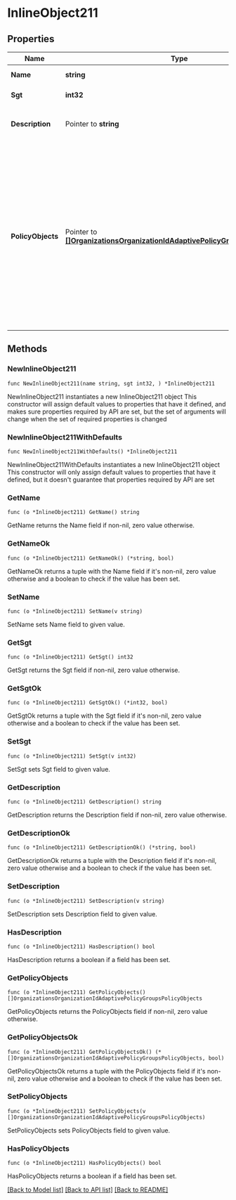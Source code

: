 # InlineObject211

## Properties

Name | Type | Description | Notes
------------ | ------------- | ------------- | -------------
**Name** | **string** | Name of the group | 
**Sgt** | **int32** | SGT value of the group | 
**Description** | Pointer to **string** | Description of the group (default: \&quot;\&quot;) | [optional] 
**PolicyObjects** | Pointer to [**[]OrganizationsOrganizationIdAdaptivePolicyGroupsPolicyObjects**](OrganizationsOrganizationIdAdaptivePolicyGroupsPolicyObjects.md) | The policy objects that belong to this group; traffic from addresses specified by these policy objects will be tagged with this group&#39;s SGT value if no other tagging scheme is being used (each requires one unique attribute) (default: []) | [optional] 

## Methods

### NewInlineObject211

`func NewInlineObject211(name string, sgt int32, ) *InlineObject211`

NewInlineObject211 instantiates a new InlineObject211 object
This constructor will assign default values to properties that have it defined,
and makes sure properties required by API are set, but the set of arguments
will change when the set of required properties is changed

### NewInlineObject211WithDefaults

`func NewInlineObject211WithDefaults() *InlineObject211`

NewInlineObject211WithDefaults instantiates a new InlineObject211 object
This constructor will only assign default values to properties that have it defined,
but it doesn't guarantee that properties required by API are set

### GetName

`func (o *InlineObject211) GetName() string`

GetName returns the Name field if non-nil, zero value otherwise.

### GetNameOk

`func (o *InlineObject211) GetNameOk() (*string, bool)`

GetNameOk returns a tuple with the Name field if it's non-nil, zero value otherwise
and a boolean to check if the value has been set.

### SetName

`func (o *InlineObject211) SetName(v string)`

SetName sets Name field to given value.


### GetSgt

`func (o *InlineObject211) GetSgt() int32`

GetSgt returns the Sgt field if non-nil, zero value otherwise.

### GetSgtOk

`func (o *InlineObject211) GetSgtOk() (*int32, bool)`

GetSgtOk returns a tuple with the Sgt field if it's non-nil, zero value otherwise
and a boolean to check if the value has been set.

### SetSgt

`func (o *InlineObject211) SetSgt(v int32)`

SetSgt sets Sgt field to given value.


### GetDescription

`func (o *InlineObject211) GetDescription() string`

GetDescription returns the Description field if non-nil, zero value otherwise.

### GetDescriptionOk

`func (o *InlineObject211) GetDescriptionOk() (*string, bool)`

GetDescriptionOk returns a tuple with the Description field if it's non-nil, zero value otherwise
and a boolean to check if the value has been set.

### SetDescription

`func (o *InlineObject211) SetDescription(v string)`

SetDescription sets Description field to given value.

### HasDescription

`func (o *InlineObject211) HasDescription() bool`

HasDescription returns a boolean if a field has been set.

### GetPolicyObjects

`func (o *InlineObject211) GetPolicyObjects() []OrganizationsOrganizationIdAdaptivePolicyGroupsPolicyObjects`

GetPolicyObjects returns the PolicyObjects field if non-nil, zero value otherwise.

### GetPolicyObjectsOk

`func (o *InlineObject211) GetPolicyObjectsOk() (*[]OrganizationsOrganizationIdAdaptivePolicyGroupsPolicyObjects, bool)`

GetPolicyObjectsOk returns a tuple with the PolicyObjects field if it's non-nil, zero value otherwise
and a boolean to check if the value has been set.

### SetPolicyObjects

`func (o *InlineObject211) SetPolicyObjects(v []OrganizationsOrganizationIdAdaptivePolicyGroupsPolicyObjects)`

SetPolicyObjects sets PolicyObjects field to given value.

### HasPolicyObjects

`func (o *InlineObject211) HasPolicyObjects() bool`

HasPolicyObjects returns a boolean if a field has been set.


[[Back to Model list]](../README.md#documentation-for-models) [[Back to API list]](../README.md#documentation-for-api-endpoints) [[Back to README]](../README.md)


